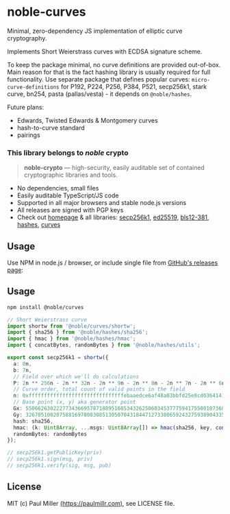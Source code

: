 # noble-curves

Minimal, zero-dependency JS implementation of elliptic curve cryptography.

Implements Short Weierstrass curves with ECDSA signature scheme.

To keep the package minimal, no curve definitions are provided out-of-box.
Main reason for that is the fact hashing library is usually required for full functionality. Use separate package that defines popular curves: `micro-curve-definitions` for P192, P224, P256, P384, P521, secp256k1, stark curve, bn254, pasta (pallas/vesta) - it depends on `@noble/hashes`.

Future plans:

- Edwards, Twisted Edwards & Montgomery curves
- hash-to-curve standard
- pairings

### This library belongs to _noble_ crypto

> **noble-crypto** — high-security, easily auditable set of contained cryptographic libraries and tools.

- No dependencies, small files
- Easily auditable TypeScript/JS code
- Supported in all major browsers and stable node.js versions
- All releases are signed with PGP keys
- Check out [homepage](https://paulmillr.com/noble/) & all libraries:
  [secp256k1](https://github.com/paulmillr/noble-secp256k1),
  [ed25519](https://github.com/paulmillr/noble-ed25519),
  [bls12-381](https://github.com/paulmillr/noble-bls12-381),
  [hashes](https://github.com/paulmillr/noble-hashes),
  [curves](https://github.com/paulmillr/noble-curves)

## Usage

Use NPM in node.js / browser, or include single file from
[GitHub's releases page](https://github.com/paulmillr/noble-curves/releases):

## Usage

```sh
npm install @noble/curves
```

```ts
// Short Weierstrass curve
import shortw from '@noble/curves/shortw';
import { sha256 } from '@noble/hashes/sha256';
import { hmac } from '@noble/hashes/hmac';
import { concatBytes, randomBytes } from '@noble/hashes/utils';

export const secp256k1 = shortw({
  a: 0n,
  b: 7n,
  // Field over which we'll do calculations
  P: 2n ** 256n - 2n ** 32n - 2n ** 9n - 2n ** 8n - 2n ** 7n - 2n ** 6n - 2n ** 4n - 1n,
  // Curve order, total count of valid points in the field
  n: 0xfffffffffffffffffffffffffffffffebaaedce6af48a03bbfd25e8cd0364141n,
  // Base point (x, y) aka generator point
  Gx: 55066263022277343669578718895168534326250603453777594175500187360389116729240n,
  Gy: 32670510020758816978083085130507043184471273380659243275938904335757337482424n,
  hash: sha256,
  hmac: (k: Uint8Array, ...msgs: Uint8Array[]) => hmac(sha256, key, concatBytes(...msgs)),
  randomBytes: randomBytes
});

// secp256k1.getPublicKey(priv)
// secp256k1.sign(msg, priv)
// secp256k1.verify(sig, msg, pub)
```

## License

MIT (c) Paul Miller [(https://paulmillr.com)](https://paulmillr.com), see LICENSE file.
